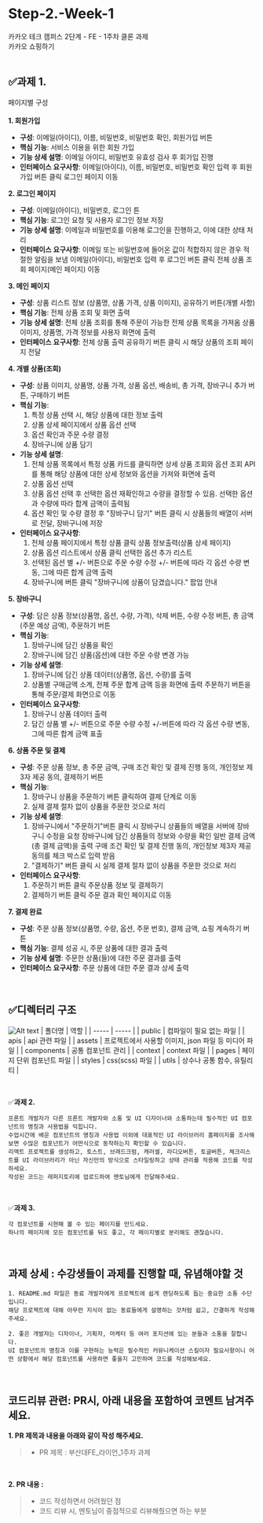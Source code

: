 # Step-2.-Week-1

카카오 테크 캠퍼스 2단계 - FE - 1주차 클론 과제 </br>
카카오 쇼핑하기
</br>
</br>

## ✅**과제 1.**

페이지별 구성
</br>
</br>
**1. 회원가입**

- **구성**: 이메일(아이디), 이름, 비밀번호, 비밀번호 확인, 회원가입 버튼
- **핵심 기능**: 서비스 이용을 위한 회원 가입
- **기능 상세 설명**: 이메일 아이디, 비밀번호 유효성 검사 후 회가입 진행
- **인터페이스 요구사항**:
  이메일(아이디), 이름, 비밀번호, 비밀번호 확인 입력 후 회원 가입 버튼 클릭
  로그인 페이지 이동

**2. 로그인 페이지**

- **구성**: 이메일(아이디), 비밀번호, 로그인 튼
- **핵심 기능**: 로그인 요청 및 사용자 로그인 정보 저장
- **기능 상세 설명**: 이메일과 비밀번호를 이용해 로그인을 진행하고, 이에 대한 상태 처리
- **인터페이스 요구사항**:
  이메일 또는 비밀번호에 들어온 값이 적합하지 않은 경우 적절한 알림을 보냄
  이메일(아이디), 비밀번호 입력 후 로그인 버튼 클릭
  전체 상품 조회 페이지(메인 페이지) 이동

**3. 메인 페이지**

- **구성**: 상품 리스트 정보 (상품명, 상품 가격, 상품 이미지), 공유하기 버튼(개별 사항)
- **핵심 기능**: 전체 상품 조회 및 화면 출력
- **기능 상세 설명**: 전체 상품 조회를 통해 주문이 가능한 전체 상품 목록을 가져옴
  상품 이미지, 상품명, 가격 정보를 사용자 화면에 출력
- **인터페이스 요구사항**:
  전체 상품 출력
  공유하기 버튼 클릭 시 해당 상품의 조회 페이지 전달

**4. 개별 상품(조회)**

- **구성**: 상품 이미지, 상품명, 상품 가격, 상품 옵션, 배송비, 총 가격, 장바구니 추가 버튼, 구매하기 버튼
- **핵심 기능**:
  1. 특정 상품 선택 시, 해당 상품에 대한 정보 출력
  2. 상품 상세 페이지에서 상품 옵션 선택
  3. 옵션 확인과 주문 수량 결정
  4. 장바구니에 상품 담기
- **기능 상세 설명**:
  1. 전체 상품 목록에서 특정 상품 카드를 클릭하면 상세 상품 조회와 옵션 조회 API를 통해 해당 상품에 대한 상세 정보와 옵션을 가져와 화면에 출력
  2. 상품 옵션 선택
  3. 상품 옵션 선택 후 선택한 옵션 재확인하고 수량을 결정할 수 있음.
     선택한 옵션과 수량에 따라 합계 금액이 출력됨
  4. 옵션 확인 및 수량 결정 후 "장바구니 담기" 버튼 클릭 시 상품들의 배열이 서버로 전달, 장바구니에 저장
- **인터페이스 요구사항**:
  1. 전체 상품 페이지에서 특정 상품 클릭
     상품 정보출력(상품 상세 페이지)
  2. 상품 옵션 리스트에서 상품 클릭
     선택한 옵션 추가 리스트
  3. 선택된 옵션 별 +/- 버튼으로 주문 수량 수정
     +/- 버튼에 따라 각 옵션 수량 변동, 그에 따른 합계 금액 출력
  4. 장바구니에 버튼 클릭
     "장바구니에 상품이 담겼습니다." 팝업 안내

**5. 장바구니**

- **구성**: 담은 상품 정보(상품명, 옵션, 수량, 가격), 삭제 버튼, 수량 수정 버튼, 총 금액(주문 예상 금액), 주문하기 버튼
- **핵심 기능**:
  1. 장바구니에 담긴 상품을 확인
  2. 장바구니에 담긴 상품(옵션)에 대한 주문 수량 변경 가능
- **기능 상세 설명**:
  1. 장바구니에 담긴 상품 데이터(상품명, 옵션, 수량)를 출력
  2. 상품별 구매금액 소계, 전체 주문 합계 금액 등을 화면에 출력
     주문하기 버튼을 통해 주문/결제 화면으로 이동
- **인터페이스 요구사항**:
  1. 장바구니 상품 데이터 출력
  2. 담긴 상품 별 +/- 버튼으로 주문 수량 수정
     +/-버튼에 따라 각 옵션 수량 변동, 그에 따른 합계 금액 표출

**6. 상품 주문 및 결제**

- **구성**: 주문 상품 정보, 총 주문 금액, 구매 조건 확인 및 결제 진행 동의, 개인정보 제3자 제공 동의, 결제하기 버튼
- **핵심 기능**:
  1. 장바구니 상품을 주문하기 버튼 클릭하여 결제 단계로 이동
  2. 실제 결제 절차 없이 상품을 주문한 것으로 처리
- **기능 상세 설명**:
  1. 장바구니에서 "주문하기"버튼 클릭 시 장바구니 상품들의 배열을 서버에 장바구니 수정을 요청
     장바구니에 담긴 상품들의 정보와 수량을 확인
     일반 결제 금액(총 결제 금액)을 출력
     구매 조건 확인 및 결제 진행 동의, 개인정보 제3자 제공 동의를 체크 박스로 입력 받음
  2. "결제하기" 버튼 클릭 시 실제 결제 절차 없이 상품을 주문한 것으로 처리
- **인터페이스 요구사항**:
  1. 주문하기 버튼 클릭
     주문상품 정보 및 결제하기
  2. 결제하기 버튼 클릭
     주문 결과 확인 페이지로 이동

**7. 결제 완료**

- **구성**: 주문 상품 정보(상품명, 수량, 옵션, 주문 번호), 결제 금액, 쇼핑 계속하기 버튼
- **핵심 기능**: 결제 성공 시, 주문 상품에 대한 결과 출력
- **기능 상세 설명**: 주문한 상품(들)에 대한 주문 결과를 출력
- **인터페이스 요구사항**: 주문 상품에 대한 주문 결과 상세 출력

</br>

## ✅**디렉터리 구조**

![Alt text](image.png)
| 폴더명 | 역할 |
| ----- | ----- |
| public | 컴파일이 필요 없는 파일 |
| apis | api 관련 파일 |
| assets | 프로젝트에서 사용할 이미지, json 파일 등 미디어 파일 |
| components | 공통 컴포넌트 관리 |
| context | context 파일 |
| pages | 페이지 단위 컴포넌트 파일 |
| styles | css(scss) 파일 |
| utils | 상수나 공통 함수, 유틸리티 |

</br>

✅**과제 2.**

```
프론트 개발자가 다른 프론트 개발자와 소통 및 UI 디자이너와 소통하는데 필수적인 UI 컴포넌트의 명칭과 사용법을 익힙니다.
수업시간에 배운 컴포넌트의 명칭과 사용법 이외에 대표적인 UI 라이브러리 홈페이지를 조사해보면 수많은 컴포넌트가 어떤식으로 동작하는지 확인할 수 있습니다.
리액트 프로젝트를 생성하고, 토스트, 브래드크럼, 캐러셀, 라디오버튼, 토글버튼, 체크리스트를 UI 라이브러리가 아닌 자신만의 방식으로 스타일링하고 상태 관리를 적용해 코드를 작성하세요.
작성된 코드는 레퍼지토리에 업로드하여 멘토님에게 전달해주세요.
```

</br>

✅**과제 3.**

```
각 컴포넌트를 시현해 볼 수 있는 페이지를 만드세요.
하나의 페이지에 모든 컴포넌트를 둬도 좋고, 각 페이지별로 분리해도 괜찮습니다.
```

</br>

## **과제 상세 : 수강생들이 과제를 진행할 때, 유념해야할 것**

```
1. README.md 파일은 동료 개발자에게 프로젝트에 쉽게 랜딩하도록 돕는 중요한 소통 수단입니다.
해당 프로젝트에 대해 아무런 지식이 없는 동료들에게 설명하는 것처럼 쉽고, 간결하게 작성해주세요.

2. 좋은 개발자는 디자이너, 기획자, 마케터 등 여러 포지션에 있는 분들과 소통을 잘합니다.
UI 컴포넌트의 명칭과 이를 구현하는 능력은 필수적인 커뮤니케이션 스킬이자 필요사항이니 어떤 상황에서 해당 컴포넌트를 사용하면 좋을지 고민하며 코드를 작성해보세요.
```

</br>

## **코드리뷰 관련: PR시, 아래 내용을 포함하여 코멘트 남겨주세요.**

**1. PR 제목과 내용을 아래와 같이 작성 해주세요.**

> - PR 제목 : 부산대FE\_라이언\_1주차 과제

</br>

**2. PR 내용 :**

> - 코드 작성하면서 어려웠던 점
> - 코드 리뷰 시, 멘토님이 중점적으로 리뷰해줬으면 하는 부분
